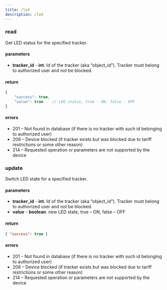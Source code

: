 ```yaml
---
title: /led
description: /led
---
```


### read
Get LED status for the specified tracker.

#### parameters
* **tracker_id** - **int**. Id of the tracker (aka “object_id”). Tracker must belong to authorized user and not be blocked.

#### return
```javascript
{
    "success": true,
    "value": true    // LED status, true - ON, false - OFF
}
```

#### errors
*   201 – Not found in database (if there is no tracker with such id belonging to authorized user)
*   208 – Device blocked (if tracker exists but was blocked due to tariff restrictions or some other reason)
*   214 – Requested operation or parameters are not supported by the device

### update
Switch LED state for a specified tracker.

#### parameters
* **tracker_id** - **int**. Id of the tracker (aka “object_id”). Tracker must belong to authorized user and not be blocked.
* **value** - **boolean**. new LED state, true – ON, false – OFF

#### return

```json
{ "success": true }
```

#### errors
*   201 – Not found in database (if there is no tracker with such id belonging to authorized user)
*   208 – Device blocked (if tracker exists but was blocked due to tariff restrictions or some other reason)
*   214 – Requested operation or parameters are not supported by the device

